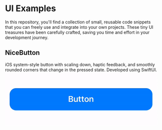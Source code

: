 # UI Examples

In this repository, you'll find a collection of small, reusable code snippets that you can freely use and integrate into your own projects. These tiny UI treasures have been carefully crafted, saving you time and effort in your development journey.

## NiceButton

iOS system-style button with scaling down, haptic feedback, and smoothly rounded corners that change in the pressed state. Developed using SwiftUI.
<img src="GIFs/NiceButton.gif" alt="NiceButton">
